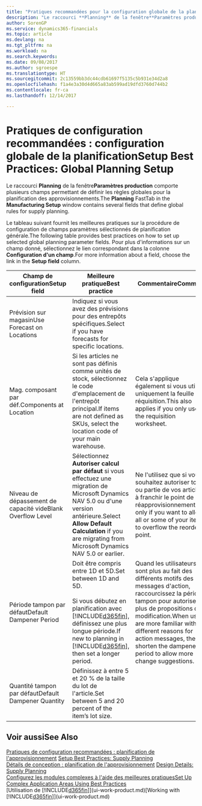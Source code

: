 ```yaml
---
title: "Pratiques recommandées pour la configuration globale de la planification | Microsoft Docs"
description: "Le raccourci **Planning** de la fenêtre**Paramètres production** comporte plusieurs champs permettant de définir les règles globales pour la planification des approvisionnements."
author: SorenGP
ms.service: dynamics365-financials
ms.topic: article
ms.devlang: na
ms.tgt_pltfrm: na
ms.workload: na
ms.search.keywords: 
ms.date: 09/08/2017
ms.author: sgroespe
ms.translationtype: HT
ms.sourcegitcommit: 2c13559bb3dc44cdb61697f5135c5b931e34d2a8
ms.openlocfilehash: f1a4e3a30d4d665a83ab599ad19dfd3760d744b2
ms.contentlocale: fr-ca
ms.lasthandoff: 12/14/2017

---
```

# <a name="setup-best-practices-global-planning-setup"></a><span data-ttu-id="1e4c4-103">Pratiques de configuration recommandées : configuration globale de la planification</span><span class="sxs-lookup"><span data-stu-id="1e4c4-103">Setup Best Practices: Global Planning Setup</span></span>
<span data-ttu-id="1e4c4-104">Le raccourci **Planning** de la fenêtre**Paramètres production** comporte plusieurs champs permettant de définir les règles globales pour la planification des approvisionnements.</span><span class="sxs-lookup"><span data-stu-id="1e4c4-104">The **Planning** FastTab in the **Manufacturing Setup** window contains several fields that define global rules for supply planning.</span></span>  

 <span data-ttu-id="1e4c4-105">Le tableau suivant fournit les meilleures pratiques sur la procédure de configuration de champs paramètres sélectionnés de planification générale.</span><span class="sxs-lookup"><span data-stu-id="1e4c4-105">The following table provides best practices on how to set up selected global planning parameter fields.</span></span> <span data-ttu-id="1e4c4-106">Pour plus d'informations sur un champ donné, sélectionnez le lien correspondant dans la colonne **Configuration d'un champ**.</span><span class="sxs-lookup"><span data-stu-id="1e4c4-106">For more information about a field, choose the link in the **Setup field** column.</span></span>  

|<span data-ttu-id="1e4c4-107">Champ de configuration</span><span class="sxs-lookup"><span data-stu-id="1e4c4-107">Setup field</span></span>|<span data-ttu-id="1e4c4-108">Meilleure pratique</span><span class="sxs-lookup"><span data-stu-id="1e4c4-108">Best practice</span></span>|<span data-ttu-id="1e4c4-109">Commentaire</span><span class="sxs-lookup"><span data-stu-id="1e4c4-109">Comment</span></span>|  
|-----------------|-------------------|-------------|  
|<span data-ttu-id="1e4c4-110">Prévision sur magasin</span><span class="sxs-lookup"><span data-stu-id="1e4c4-110">Use Forecast on Locations</span></span>|<span data-ttu-id="1e4c4-111">Indiquez si vous avez des prévisions pour des entrepôts spécifiques.</span><span class="sxs-lookup"><span data-stu-id="1e4c4-111">Select if you have forecasts for specific locations.</span></span>||  
|<span data-ttu-id="1e4c4-112">Mag. composant par déf.</span><span class="sxs-lookup"><span data-stu-id="1e4c4-112">Components at Location</span></span>|<span data-ttu-id="1e4c4-113">Si les articles ne sont pas définis comme unités de stock, sélectionnez le code d'emplacement de l'entrepôt principal.</span><span class="sxs-lookup"><span data-stu-id="1e4c4-113">If items are not defined as SKUs, select the location code of your main warehouse.</span></span>|<span data-ttu-id="1e4c4-114">Cela s'applique également si vous utilisez uniquement la feuille de réquisition.</span><span class="sxs-lookup"><span data-stu-id="1e4c4-114">This also applies if you only use the requisition worksheet.</span></span>|  
|<span data-ttu-id="1e4c4-115">Niveau de dépassement de capacité vide</span><span class="sxs-lookup"><span data-stu-id="1e4c4-115">Blank Overflow Level</span></span>|<span data-ttu-id="1e4c4-116">Sélectionnez **Autoriser calcul par défaut** si vous effectuez une migration de Microsoft Dynamics NAV 5.0 ou d'une version antérieure.</span><span class="sxs-lookup"><span data-stu-id="1e4c4-116">Select **Allow Default Calculation** if you are migrating from Microsoft Dynamics NAV 5.0 or earlier.</span></span>|<span data-ttu-id="1e4c4-117">Ne l'utilisez que si vous souhaitez autoriser tout ou partie de vos articles à franchir le point de réapprovisionnement.</span><span class="sxs-lookup"><span data-stu-id="1e4c4-117">Use only if you want to allow all or some of your items to overflow the reorder point.</span></span>|  
|<span data-ttu-id="1e4c4-118">Période tampon par défaut</span><span class="sxs-lookup"><span data-stu-id="1e4c4-118">Default Dampener Period</span></span>|<span data-ttu-id="1e4c4-119">Doit être compris entre 1D et 5D.</span><span class="sxs-lookup"><span data-stu-id="1e4c4-119">Set between 1D and 5D.</span></span><br /><br /> <span data-ttu-id="1e4c4-120">Si vous débutez en planification avec [!INCLUDE[d365fin](includes/d365fin_md.md)], définissez une plus longue période.</span><span class="sxs-lookup"><span data-stu-id="1e4c4-120">If new to planning in [!INCLUDE[d365fin](includes/d365fin_md.md)], then set a longer period.</span></span>|<span data-ttu-id="1e4c4-121">Quand les utilisateurs sont plus au fait des différents motifs des messages d'action, raccourcissez la période tampon pour autoriser plus de propositions de modification.</span><span class="sxs-lookup"><span data-stu-id="1e4c4-121">When users are more familiar with the different reasons for action messages, then shorten the dampener period to allow more change suggestions.</span></span>|  
|<span data-ttu-id="1e4c4-122">Quantité tampon par défaut</span><span class="sxs-lookup"><span data-stu-id="1e4c4-122">Default Dampener Quantity</span></span>|<span data-ttu-id="1e4c4-123">Définissez à entre 5 et 20 % de la taille du lot de l'article.</span><span class="sxs-lookup"><span data-stu-id="1e4c4-123">Set between 5 and 20 percent of the item’s lot size.</span></span>||  

## <a name="see-also"></a><span data-ttu-id="1e4c4-124">Voir aussi</span><span class="sxs-lookup"><span data-stu-id="1e4c4-124">See Also</span></span>  
 <span data-ttu-id="1e4c4-125">[Pratiques de configuration recommandées : planification de l'approvisionnement](setup-best-practices-supply-planning.md) </span><span class="sxs-lookup"><span data-stu-id="1e4c4-125">[Setup Best Practices: Supply Planning](setup-best-practices-supply-planning.md) </span></span>  
 <span data-ttu-id="1e4c4-126">[Détails de conception : planification de l'approvisionnement](design-details-supply-planning.md) </span><span class="sxs-lookup"><span data-stu-id="1e4c4-126">[Design Details: Supply Planning](design-details-supply-planning.md) </span></span>  
 [<span data-ttu-id="1e4c4-127">Configurez les modules complexes à l'aide des meilleures pratiques</span><span class="sxs-lookup"><span data-stu-id="1e4c4-127">Set Up Complex Application Areas Using Best Practices</span></span>](set-up-complex-application-areas-using-best-practices.md)  
 <span data-ttu-id="1e4c4-128">[Utilisation de [!INCLUDE[d365fin](includes/d365fin_md.md)]](ui-work-product.md)</span><span class="sxs-lookup"><span data-stu-id="1e4c4-128">[Working with [!INCLUDE[d365fin](includes/d365fin_md.md)]](ui-work-product.md)</span></span>

